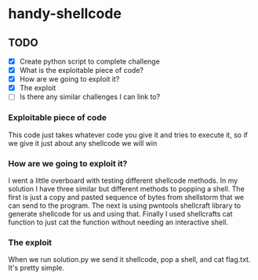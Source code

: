 # handy-shellcode

## TODO

- [x] Create python script to complete challenge
- [x] What is the exploitable piece of code?  
- [x] How are we going to exploit it?
- [x] The exploit
- [ ] Is there any similar challenges I can link to?

### Exploitable piece of code

This code just takes whatever code you give it and tries to execute it, so if we give it just about any shellcode we will win

### How are we going to exploit it?

I went a little overboard with testing different shellcode methods. In my solution I have three similar but different methods to popping a shell. The first is just a copy and pasted sequence of bytes from shellstorm that we can send to the program. The next is using pwntools shellcraft library to generate shellcode for us and using that. Finally I used shellcrafts cat function to just cat the function without needing an interactive shell.

### The exploit

When we run solution.py we send it shellcode, pop a shell, and cat flag.txt. It's pretty simple.
